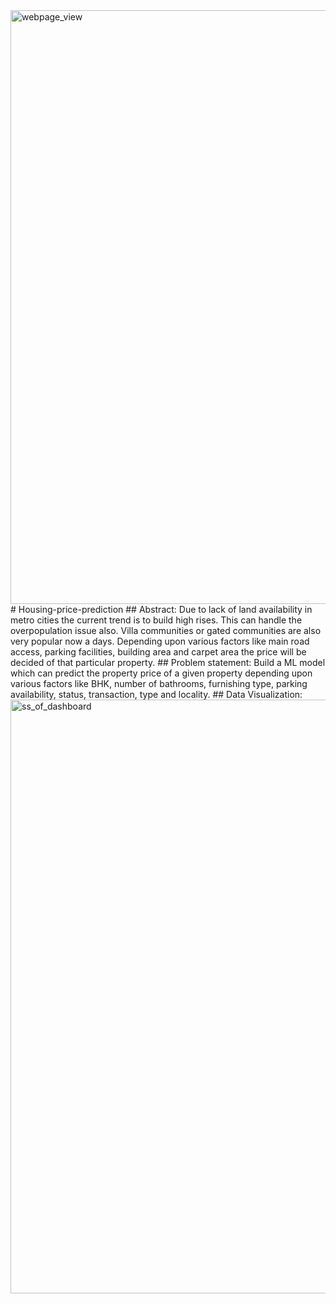 <img width="950" alt="webpage_view" src="https://user-images.githubusercontent.com/103435606/177013973-32a4a1b8-e65f-4222-b675-43bcbd83165d.png">
# Housing-price-prediction
## Abstract:
Due to lack of land availability in metro cities the current trend is to build high rises. This can handle the overpopulation issue also. Villa communities or gated communities are also very popular now a days. Depending upon various factors like main road access, parking facilities, building area and carpet area the price will be decided of that particular property. 
## Problem statement:
Build a ML model which can predict the property price of a given property depending upon various factors like BHK, number of bathrooms, furnishing type, parking availability, status, transaction, type and locality.
## Data Visualization:
<img width="950" alt="ss_of_dashboard" src="https://user-images.githubusercontent.com/103435606/177013721-63d26c54-8dfa-4e0a-98f7-5f041451c3d6.png">

